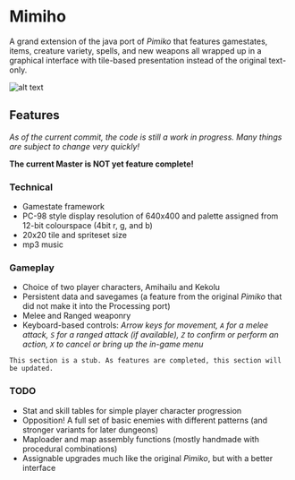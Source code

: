 # Mimiho

A grand extension of the java port of *Pimiko* that features gamestates, items, creature variety, spells, and new weapons all wrapped up in a graphical interface with tile-based presentation instead of the original text-only.

![alt text](http://i.imgur.com/rxcWSuT.png "Game Start")

## Features

*As of the current commit, the code is still a work in progress. Many things are subject to change very quickly!*

**The current Master is NOT yet feature complete!**

### Technical

- Gamestate framework
- PC-98 style display resolution of 640x400 and palette assigned from 12-bit colourspace (4bit r, g, and b)
- 20x20 tile and spriteset size
- mp3 music

### Gameplay

- Choice of two player characters, Amihailu and Kekolu
- Persistent data and savegames (a feature from the original *Pimiko* that did not make it into the Processing port)
- Melee and Ranged weaponry
- Keyboard-based controls: *Arrow keys for movement, `A` for a melee attack, `S` for a ranged attack (if available), `Z` to confirm or perform an action, `X` to cancel or bring up the in-game menu*

`This section is a stub. As features are completed, this section will be updated.`

### TODO

- Stat and skill tables for simple player character progression
- Opposition! A full set of basic enemies with different patterns (and stronger variants for later dungeons)
- Maploader and map assembly functions (mostly handmade with procedural combinations)
- Assignable upgrades much like the original *Pimiko*, but with a better interface
